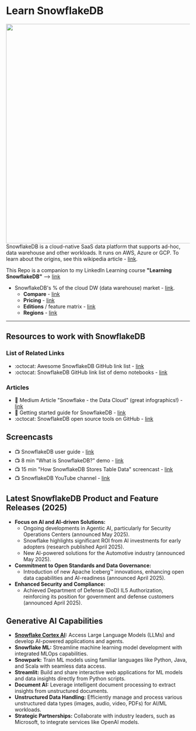 # Learn SnowflakeDB

<img src="https://github.com/lynnlangit/learn-snowflakedb/blob/main/images/new-arch.png" width=600 align=right>

SnowflakeDB is a cloud-native SaaS data platform that supports ad-hoc, data warehouse and other workloads.  It runs on AWS, Azure or GCP.  To learn about the origins, see this wikipedia article - [link](https://en.wikipedia.org/wiki/Snowflake_Inc.).   

This Repo is a companion to my LinkedIn Learning course **"Learning SnowflakeDB"** --> [link](https://www.linkedin.com/learning/learning-snowflakedb)

- SnowflakeDB's % of the cloud DW (data warehouse) market - [link](https://www.slintel.com/tech/data-warehousing/snowflake-market-share#).   
  - **Compare** - [link](https://wikibon.com/breaking-analysis-snowflake-competes-giants-cloud-database/)
  - **Pricing** - [link](https://www.snowflake.com/pricing/)
  - **Editions** / feature matrix - [link](https://docs.snowflake.com/en/user-guide/intro-editions.html#feature-edition-matrix)
  - **Regions** - [link](https://docs.snowflake.com/en/user-guide/intro-regions.html)

---

## Resources to work with SnowflakeDB  

### List of Related Links

- :octocat: Awesome SnowflakeDB GitHub link list - [link](https://github.com/Snowflake-Labs/awesome-snowflake)
- :octocat: SnowflakeDB GitHub link list of demo notebooks - [link](https://github.com/Snowflake-Labs/snowflake-demo-notebooks)

### Articles

- 📝 Medium Article "Snowflake - the Data Cloud" (great infographics!) - [link](https://medium.com/snowflake/snowflake-the-cloud-data-platform-5d04fd13afb6)
- 📝 Getting started guide for SnowflakeDB - [link](https://docs.snowflake.com/en/user-guide-getting-started.html)
- :octocat: SnowflakeDB open source tools on GitHub - [link](https://github.com/Snowflake-Labs)

## Screencasts

- 📺 SnowflakeDB user guide - [link](https://docs.snowflake.com/en/user-guide-intro.html)
- 📺 8 min "What is SnowflakeDB?" demo - [link](https://www.youtube.com/watch?v=xojAXXRo_S0)
- 📺 15 min "How SnowflakeDB Stores Table Data" screencast - [link](https://www.youtube.com/watch?v=dxrEHqMFUWI)
- 📺 SnowflakeDB YouTube channel - [link](https://www.youtube.com/user/snowflakecomputing)

## Latest SnowflakeDB Product and Feature Releases (2025)

*   **Focus on AI and AI-driven Solutions:**
    *   Ongoing developments in Agentic AI, particularly for Security Operations Centers (announced May 2025).
    *   Snowflake highlights significant ROI from AI investments for early adopters (research published April 2025).
    *   New AI-powered solutions for the Automotive industry (announced May 2025).
*   **Commitment to Open Standards and Data Governance:**
    *   Introduction of new Apache Iceberg™ innovations, enhancing open data capabilities and AI-readiness (announced April 2025).
*   **Enhanced Security and Compliance:**
    *   Achieved Department of Defense (DoD) IL5 Authorization, reinforcing its position for government and defense customers (announced April 2025).

## Generative AI Capabilities

*   **[Snowflake Cortex AI](https://docs.snowflake.com/en/user-guide/cortex-ai.html):** Access Large Language Models (LLMs) and develop AI-powered applications and agents.
*   **Snowflake ML:** Streamline machine learning model development with integrated MLOps capabilities.
*   **Snowpark:** Train ML models using familiar languages like Python, Java, and Scala with seamless data access.
*   **Streamlit:** Build and share interactive web applications for ML models and data insights directly from Python scripts.
*   **Document AI:** Leverage intelligent document processing to extract insights from unstructured documents.
*   **Unstructured Data Handling:** Efficiently manage and process various unstructured data types (images, audio, video, PDFs) for AI/ML workloads.
*   **Strategic Partnerships:** Collaborate with industry leaders, such as Microsoft, to integrate services like OpenAI models.

